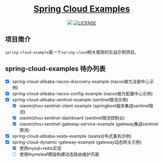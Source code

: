 <h1 align="center"><a href="https://github.com/xiaomizhou2/spring-cloud-examples" target="_blank">Spring Cloud Examples</a></h1>

[//]: # (<img alt="issues" src="https://img.shields.io/github/issues/xiaomizhou2/spring-examples">)
<div align="center">
<a href="https://github.com/xiaomizhou2"><img src="https://img.shields.io/badge/author-%E5%B0%8F%E7%B1%B3%E7%B2%A5-blue"></a>
<a href="https://github.com/xiaomizhou2/spring-cloud-examples/blob/master/LICENSE"><img alt="LICENSE" src="https://img.shields.io/github/license/xiaomizhou2/spring-examples?style=plastic"/></a>
</div>

[//]: # (<img alt="fork" src="https://img.shields.io/github/forks/xiaomizhou2/spring-examples">)
[//]: # (<img alt="stars" src="https://img.shields.io/github/stars/xiaomizhou2/spring-examples">)

## 项目简介
`spring-cloud-example`是一个`spring-cloud`相关框架的实战示例项目。

## spring-cloud-examples 待办列表

- [x] spring-cloud-alibaba-nacos-discovery-example (nacos做为注册中心示例) 
- [x] spring-cloud-alibaba-nacos-config-example (nacos做为配置中心示例)
- [x] spring-cloud-alibaba-sentinel-example (sentinel限流示例)
    - [x] xiaomizhou-sentinel-client-example (springboot服务集成sentinel限流)
    - [x] xiaomizhou-sentinel-dashboard (sentinel限流控制台)
    - [x] xiaomizhou-sentinel-gateway-service-example (gateway集成sentinel限流)
- [x] spring-cloud-alibaba-seata-example (seata分布式事务示例)
- [x] spring-cloud-dynamic-gateway-example (gateway动态网关示例)
    - [x] 使用mysql+redis实现
    - [ ] 使用thymeleaf模版构建动态路由维护页面

